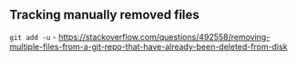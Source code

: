 ## Tracking manually removed files
`git add -u` - https://stackoverflow.com/questions/492558/removing-multiple-files-from-a-git-repo-that-have-already-been-deleted-from-disk
